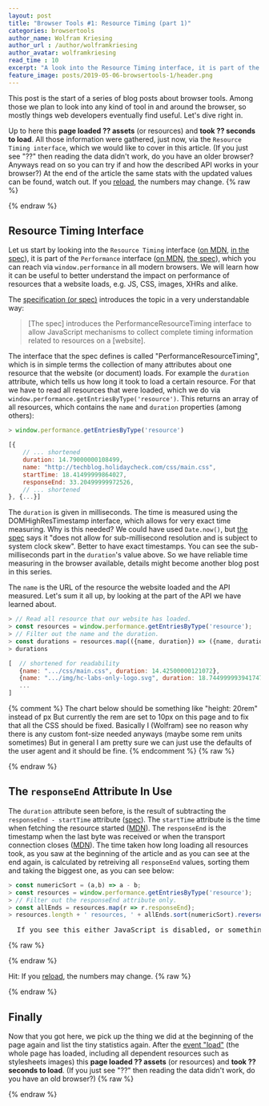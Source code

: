 ```yaml
---
layout: post
title: "Browser Tools #1: Resource Timing (part 1)"
categories: browsertools
author_name: Wolfram Kriesing
author_url : /author/wolframkriesing
author_avatar: wolframkriesing
read_time : 10
excerpt: "A look into the Resource Timing interface, it is part of the Performance interface, which you can reach via 'window.performance' in all modern browsers."
feature_image: posts/2019-05-06-browsertools-1/header.png
---
```


This post is the start of a series of blog posts about browser tools. Among those we plan to look into any kind of tool in and around the browser, so mostly things web developers eventually find useful. Let's dive right in.

Up to here this **page loaded <span id="num-assets-loaded-1">??</span> assets** (or resources) and **took <span id="time-taken-loading-1">??</span> seconds to load**. All those information were gathered, just now, via the `Resource Timing interface`, which we would like to cover in this article. <span id="loading-failed-hint-1">(If you just see "??" then reading the data didn't work, do you have an older browser? Anyways read on so you can try if and how the described API works in your browser?)</span> At the end of the article the same stats with the updated values can be found, watch out.
If you <a href="{{ page.url }}">reload</a>, the numbers may change.
{% raw %}
<script type="text/javascript">
const __updateInlineStats__ = (index) => {
  const numericSort = (a,b) => a - b;
  try {
    const r = window.performance.getEntriesByType('resource');
    document.querySelector(`#num-assets-loaded-${index}`).textContent = r.length;
    document.querySelector(`#time-taken-loading-${index}`).textContent = (r.map(r => r.responseEnd).sort(numericSort).reverse()[0] / 1000).toFixed(2);
    document.querySelector(`#loading-failed-hint-${index}`).remove();
  } catch (e) { /* swallow errors */ }
}
__updateInlineStats__(1);
</script>
{% endraw %}

## Resource Timing Interface

Let us start by looking into the `Resource Timing` interface  ([on MDN][2], [in the spec][4]), it is part of the `Performance` interface ([on MDN][1], [the spec][5]), which you can reach via `window.performance` in all modern browsers. We will learn how it can be useful to better understand the impact on performance of resources that a website loads, e.g. JS, CSS, images, XHRs and alike.

The [specification (or spec)][3] introduces the topic in a very understandable way: 

> [The spec] introduces the PerformanceResourceTiming interface to allow JavaScript mechanisms to collect complete timing information related to resources on a [website].

The interface that the spec defines is called "PerformanceResourceTiming", which is in simple terms the collection of many attributes about one resource that the website (or document) loads. For example the `duration` attribute, which tells us how long it took to load a certain resource. For that we have to read all resources that were loaded, which we do via `window.performance.getEntriesByType('resource')`. This returns an array of all resources, which contains the `name` and `duration` properties (among others):

```js
> window.performance.getEntriesByType('resource')
```

```js
[{
    // ... shortened
    duration: 14.79000000108499,
    name: "http://techblog.holidaycheck.com/css/main.css",
    startTime: 18.41499999864027,
    responseEnd: 33.20499999972526,
    // ... shortened
}, {...}]
```

The `duration` is given in milliseconds. The time is measured using the DOMHighResTimestamp interface, which allows for very exact time measuring. Why is this needed? We could have used `Date.now()`, but [the spec][7] says it "does not allow for sub-millisecond resolution and is subject to system clock skew". Better to have exact timestamps. You can see the sub-milliseconds part in the `duration`'s value above. So we have reliable time measuring in the browser available, details might become another blog post in this series.

The `name` is the URL of the resource the website loaded and the API measured.
Let's sum it all up, by looking at the part of the API we have learned about.

```js
> // Read all resource that our website has loaded.
> const resources = window.performance.getEntriesByType('resource');
> // Filter out the name and the duration. 
> const durations = resources.map(({name, duration}) => ({name, duration}));
> durations
```

```js
[  // shortened for readability
   {name: ".../css/main.css", duration: 14.42500000121072},
   {name: ".../img/hc-labs-only-logo.svg", duration: 18.744999993941747},
   ...
]
```

{% comment %} 
  The chart below should be something like "height: 20rem" instead of px
  But currently the rem are set to 10px on this page and to fix that all the CSS should be fixed.
  Basically I (Wolfram) see no reason why there is any custom font-size needed anyways (maybe some rem units sometimes)
  But in general I am pretty sure we can just use the defaults of the user agent and it should be fine. 
{% endcomment %}
<hc-chart id="duration-chart" style="height: 350px;"></hc-chart>
{% raw %}
<script type="text/javascript">
  (() => {
    const onLoaded = () => {
      window.customElements.whenDefined('hc-chart').then(() => {
        const chart = document.querySelector('#duration-chart');
        const resources = window.performance.getEntriesByType('resource');
        const durations = resources.map(({name, duration}) => ({label: name, value: duration}));
        chart.updateChartData(durations);
      });
    };
    const scriptTag = document.createElement('script');
    scriptTag.onload = onLoaded;
    scriptTag.setAttribute('type', 'text/javascript');
    scriptTag.setAttribute('src', 'https://holidaycheck.github.io/hc-live-chart-component/HcChart.js')
    document.head.insertBefore(scriptTag, document.head.childNodes[0]);
  })();
</script>
{% endraw %}


## The `responseEnd` Attribute In Use

The `duration` attribute seen before, is the result of subtracting the `responseEnd - startTime` attribute ([spec][8]). The `startTime` attribute is the time when fetching the resource started ([MDN][9]). The `responseEnd` is the timestamp when the last byte was received or when the transport connection closes ([MDN][10]). The time taken how long loading all resources took, as you saw at the beginning of the article and as you can see at the end again, is calculated by retreiving all `responseEnd` values, sorting them and taking the biggest one, as you can see below:

```js
> const numericSort = (a,b) => a - b;
> const resources = window.performance.getEntriesByType('resource');
> // Filter out the responseEnd attribute only.
> const allEnds = resources.map(r => r.responseEnd);
> resources.length + ' resources, ' + allEnds.sort(numericSort).reverse()[0], ' ms'
```
<pre id="inline-stats-result" class="highlight">
  If you see this either JavaScript is disabled, or something went wrong :(.
</pre>
{% raw %}
<script type="text/javascript">
  (() => {
    const numericSort = (a,b) => a - b;
    const resources = window.performance.getEntriesByType('resource');
    const resourcesStr = resources.length + ' resources, ';
    const timeStr = resources.map(r => r.responseEnd).sort(numericSort).reverse()[0] + ' ms';
    document.querySelector('#inline-stats-result').innerHTML = resourcesStr + timeStr;
  })()
</script>
{% endraw %}

Hit: If you <a id="reload-link-2" href="{{ page.url }}?force-reload=0#the-responseend-attribute-in-use">reload</a>, the numbers may change.
{% raw %}
<script type="text/javascript">
  (() => {
    const anchor = document.querySelector('#reload-link-2');
    const href = anchor.getAttribute('href');
    const counter = +(new URL(location).searchParams.get('force-reload'));
    anchor.setAttribute('href', href.replace(/force-reload=\d+/, 'force-reload=' + (counter+1)));
  })()
</script>
{% endraw %}

## Finally

Now that you got here, we pick up the thing we did at the beginning of the page again and list the tiny statistics again. After the [event "load"][6] (the whole page has loaded, including all dependent resources such as stylesheets images) this **page loaded <span id="num-assets-loaded-2">??</span> assets** (or resources) and **took <span id="time-taken-loading-2">??</span> seconds to load**. <span id="loading-failed-hint-2">(If you just see "??" then reading the data didn't work, do you have an old browser?)</span>
{% raw %}
<script type="text/javascript">
window.addEventListener('load',() => __updateInlineStats__(2));
</script>
{% endraw %}








[1]: https://developer.mozilla.org/en-US/docs/Web/API/Performance
[2]: https://developer.mozilla.org/en-US/docs/Web/API/Resource_Timing_API
[3]: https://www.w3.org/TR/2019/WD-resource-timing-2-20190424/
[4]: https://www.w3.org/TR/2017/CR-resource-timing-1-20170330/
[5]: https://www.w3.org/TR/performance-timeline-2/
[6]: https://developer.mozilla.org/en-US/docs/Web/API/Window/load_event
[7]: https://www.w3.org/TR/hr-time-2/
[8]: https://www.w3.org/TR/2017/CR-resource-timing-1-20170330/#performanceresourcetiming
[9]: https://developer.mozilla.org/en-US/docs/Web/API/PerformanceEntry/startTime
[10]: https://developer.mozilla.org/en-US/docs/Web/API/PerformanceResourceTiming/responseEnd

